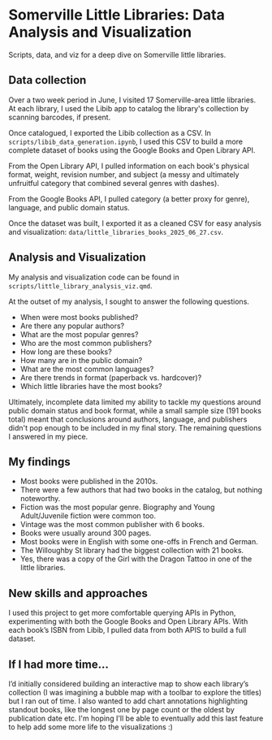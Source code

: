 # Somerville Little Libraries: Data Analysis and Visualization

Scripts, data, and viz for a deep dive on Somerville little libraries.

## Data collection

Over a two week period in June, I visited 17 Somerville-area little 
libraries. At each library, I used the Libib app to catalog the library's 
collection by scanning barcodes, if present.

Once catalogued, I exported the Libib collection as a CSV. In 
`scripts/libib_data_generation.ipynb`, I used this CSV to build a more 
complete dataset of books using the Google Books and Open Library API.

From the Open Library API, I pulled information on each book's physical format, 
weight, revision number, and subject (a messy and ultimately unfruitful category 
that combined several genres with dashes).

From the Google Books API, I pulled category (a better proxy for genre), 
language, and public domain status.

Once the dataset was built, I exported it as a cleaned CSV for easy analysis and 
visualization: `data/little_libraries_books_2025_06_27.csv`.

## Analysis and Visualization

My analysis and visualization code can be found in 
`scripts/little_library_analysis_viz.qmd`.

At the outset of my analysis, I sought to answer the following questions. 

- When were most books published?
- Are there any popular authors?
- What are the most popular genres?
- Who are the most common publishers?
- How long are these books?
- How many are in the public domain?
- What are the most common languages?
- Are there trends in format (paperback vs. hardcover)?
- Which little libraries have the most books?

Ultimately, incomplete data limited my ability to tackle my 
questions around public domain status and book format, while a small sample 
size (191 books total) meant that conclusions around authors, language, and 
publishers didn't pop enough to be included in my final story. The remaining 
questions I answered in my piece.

## My findings

- Most books were published in the 2010s.  
- There were a few authors that had two books in the catalog, but nothing
noteworthy.  
- Fiction was the most popular genre. Biography and Young Adult/Juvenile 
fiction were common too.
- Vintage was the most common publisher with 6 books.
- Books were usually around 300 pages.  
- Most books were in English with some one-offs in French and German.  
- The Willoughby St library had the biggest collection with 21 books.
- Yes, there was a copy of the Girl with the Dragon Tattoo in one of the 
little libraries.

## New skills and approaches

I used this project to get more comfortable querying APIs in Python, 
experimenting with both the Google Books and Open Library APIs. 
With each book’s ISBN from Libib, I pulled data from both APIS to build a 
full dataset.

## If I had more time...

I’d initially considered building an interactive map to show each 
library’s collection (I was imagining a bubble map with a toolbar to explore 
the titles) but I ran out of time. I also wanted to add chart annotations
highlighting standout books, like the longest one by page count 
or the oldest by publication date etc. I'm hoping I'll be able to eventually add 
this last feature to help add some more life to the visualizations :)





